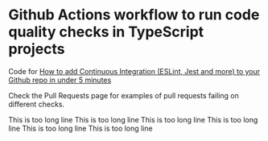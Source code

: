 # Github Actions workflow to run code quality checks in TypeScript projects

Code for
[How to add Continuous Integration (ESLint, Jest and more) to your Github repo
in under 5 minutes][link]

Check the Pull Requests page for examples of pull requests failing on different checks.

[link]: https://www.maxivanov.io/unit-testing-azure-function-with-jest-typescript/

This is too long line This is too long line This is too long line This is too long line This is too long line This is too long line
